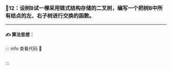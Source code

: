 ### :page_with_curl:12：设树B试一棵采用链式结构存储的二叉树，编写一个把树B中所有结点的左、右子树进行交换的函数。

---

#### :writing_hand: 算法思想：
> 

<!-- ::: details 查看代码  -->
::: info  查看代码 :cup_with_straw:
```C


```
:::

